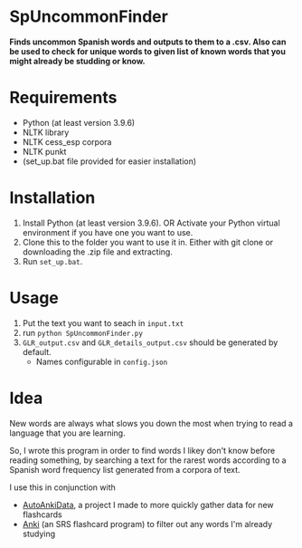 # SpUncommonFinder
<b>Finds uncommon Spanish words and outputs to them to a .csv. Also can be used to check for unique words to given list of known words that you might already be studding or know.</b>

# Requirements
- Python (at least version 3.9.6)
- NLTK library
- NLTK cess_esp corpora
- NLTK punkt
- (set_up.bat file provided for easier installation)

# Installation
1. Install Python (at least version 3.9.6).
   OR
   Activate your Python virtual environment if you have one you want to use.
2. Clone this to the folder you want to use it in. Either with git clone or downloading the .zip file and extracting.
3. Run `set_up.bat`.

# Usage
1. Put the text you want to seach in `input.txt`
2. run `python SpUncommonFinder.py`
3. `GLR_output.csv` and `GLR_details_output.csv` should be generated by default.
   - Names configurable in `config.json`

# Idea
New words are always what slows you down the most when trying to read a language that you are learning.

So, I wrote this program in order to find words I likey don't know before reading something, by searching a text for the rarest words according to a Spanish word frequency list generated from a corpora of text.

I use this in conjunction with 
- [AutoAnkiData](https://github.com/RRomreoJr/AutoAnkiData), a project I made to more quickly gather data for new flashcards
- [Anki](https://apps.ankiweb.net/) (an SRS flashcard program) to filter out any words I'm already studying
